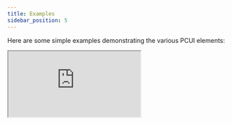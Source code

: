 ```yaml
---
title: Examples
sidebar_position: 5
---
```


Here are some simple examples demonstrating the various PCUI elements:

<div className='iframe-container'>
    <iframe src="https://playcanvas.github.io/pcui/examples/"></iframe>
</div>
